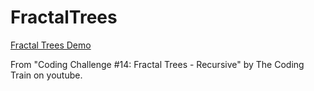 # FractalTrees

<a href="https://victor-avelar.github.io/FractalTrees/">Fractal Trees Demo</a>

From "Coding Challenge #14: Fractal Trees - Recursive" by The Coding Train on youtube. 
